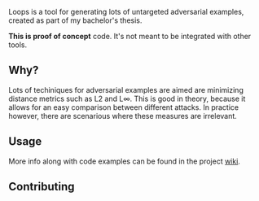 
Loops is a tool for generating lots of untargeted adversarial examples, created as part of my bachelor's thesis.

**This is proof of concept** code. It's not meant to be integrated with other tools.

## Why?
Lots of techiniques for adversarial examples are aimed are minimizing distance metrics such as L2 and L∞. This is good in theory, because it allows for an easy comparison between different attacks. In practice however, there are scenarious where these measures are irrelevant.

## Usage
More info along with code examples can be found in the project [wiki](https://github.com/RandomAdversary/Loops/wiki).

## Contributing
